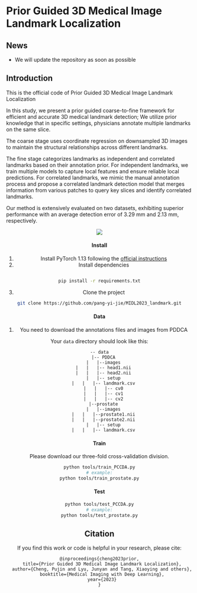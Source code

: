 # Prior Guided 3D Medical Image Landmark Localization

## News
- We will update the repository as soon as possible

## Introduction 
This is the official code of Prior Guided 3D Medical Image Landmark Localization 

In this study, we present a prior guided coarse-to-fine framework for efficient and accurate 3D medical landmark detection; We utilize prior knowledge that in specific settings, physicians annotate multiple landmarks on the same slice. 

The coarse stage uses coordinate regression on downsampled 3D images to maintain the structural relationships across different landmarks. 

The fine stage categorizes landmarks as independent and correlated landmarks based on their annotation prior. For independent landmarks, we train multiple models to capture local features and ensure reliable local predictions. For correlated landmarks, we mimic the manual annotation process and propose a correlated landmark detection model that merges information from various patches to query key slices and identify correlated landmarks.

Our method is extensively evaluated on two datasets, exhibiting superior performance with an average detection error of 3.29 mm and 2.13 mm, respectively.

<div align=center>

![](images/hrnet.jpg)



#### Install
1. Install PyTorch 1.13 following the [official instructions](https://pytorch.org/)
2. Install dependencies
````bash

pip install -r requirements.txt
````
3. Clone the project
````bash 
git clone https://github.com/pang-yi-jie/MIDL2023_landmark.git
````



#### Data

1. You need to download the annotations files and images from PDDCA

Your `data` directory should look like this:

````
-- data
   |-- PDDCA
   |   |--images
   |   |   |-- head1.nii
   |   |   |-- head2.nii
   |   |-- setup
   |   |   |-- landmark.csv
   |   |   |-- cv0
   |   |   |-- cv1
   |   |   |-- cv2
   |--prostate
   |   |--images
   |   |   |--prostate1.nii
   |   |   |--prostate2.nii
   |   |-- setup
   |   |   |-- landmark.csv

````

#### Train
Please download our three-fold cross-validation division.
````bash
python tools/train_PCCDA.py
# example:
python tools/train_prostate.py
````

#### Test
````bash
python tools/test_PCCDA.py
# example:
python tools/test_prostate.py
````



## Citation
If you find this work or code is helpful in your research, please cite:
````
@inproceedings{cheng2023prior,
  title={Prior Guided 3D Medical Image Landmark Localization},
  author={Cheng, Pujin and Lyu, Junyan and Tang, Xiaoying and others},
  booktitle={Medical Imaging with Deep Learning},
  year={2023}
}
````
